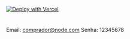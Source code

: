[![Deploy with Vercel](https://vercel.com/button)](https://vercel.com/new/clone?repository-url=https://github.com/lucianobajr/node-paypalm%2Fvercel%2Fnext.js%2Ftree%2Fcanary%2Fexamples%2Fhello-world)

# 
Email: comprador@node.com
Senha: 12345678
